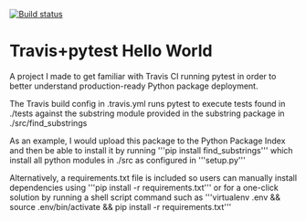 [![Build status](https://travis-ci.org/iliazenkov/travis-pytest-hello-world.svg?master)](https://travis-ci.org/iliazenkov)

# Travis+pytest Hello World
 A project I made to get familiar with Travis CI running pytest in order to better understand production-ready Python package deployment.
 
 The Travis build config in .travis.yml runs pytest to execute tests found in ./tests against the substring module provided in the substring package in ./src/find_substrings
 
 As an example, I would upload this package to the Python Package Index and then be able to install it by running '''pip install find_substrings''' which install all python modules in ./src as configured in '''setup.py'''

Alternatively, a requirements.txt file is included so users can manually install dependencies using '''pip install -r requirements.txt''' or for a one-click solution by running a shell script command such as  '''virtualenv .env && source .env/bin/activate && pip install -r requirements.txt'''
